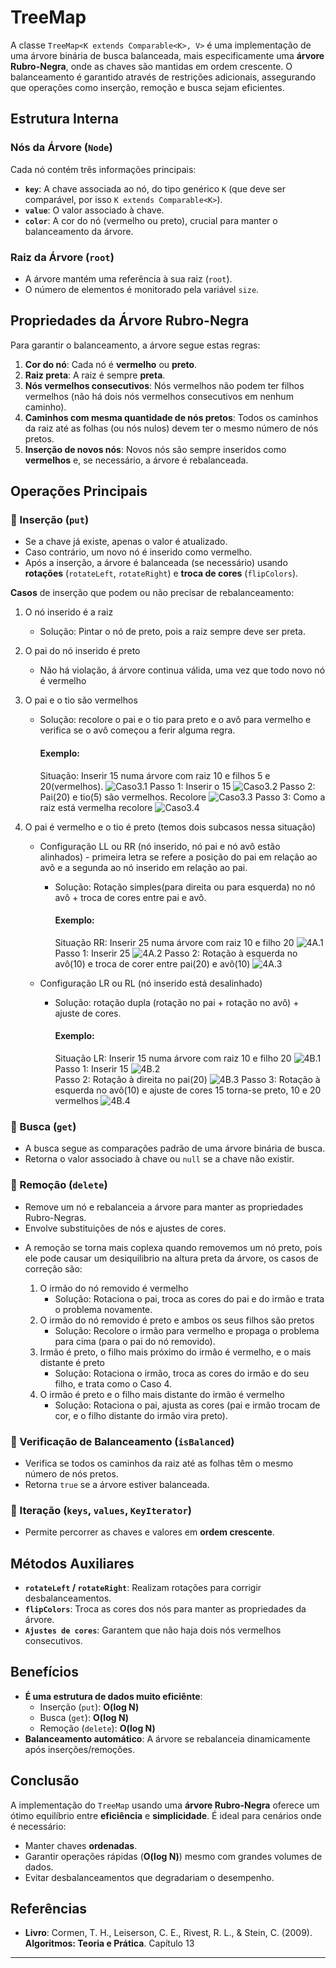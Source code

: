 # TreeMap

A classe `TreeMap<K extends Comparable<K>, V>` é uma implementação de uma árvore binária de busca balanceada, mais especificamente uma **árvore Rubro-Negra**, onde as chaves são mantidas em ordem crescente. O balanceamento é garantido através de restrições adicionais, assegurando que operações como inserção, remoção e busca sejam eficientes.

## Estrutura Interna

### Nós da Árvore (`Node`)
Cada nó contém três informações principais:
- **`key`**: A chave associada ao nó, do tipo genérico `K` (que deve ser comparável, por isso `K extends Comparable<K>`).
- **`value`**: O valor associado à chave.
- **`color`**: A cor do nó (vermelho ou preto), crucial para manter o balanceamento da árvore.

### Raiz da Árvore (`root`)
- A árvore mantém uma referência à sua raiz (`root`).
- O número de elementos é monitorado pela variável `size`.

## Propriedades da Árvore Rubro-Negra
Para garantir o balanceamento, a árvore segue estas regras:
1. **Cor do nó**: Cada nó é **vermelho** ou **preto**.
2. **Raiz preta**: A raiz é sempre **preta**.
3. **Nós vermelhos consecutivos**: Nós vermelhos não podem ter filhos vermelhos (não há dois nós vermelhos consecutivos em nenhum caminho).
4. **Caminhos com mesma quantidade de nós pretos**: Todos os caminhos da raiz até as folhas (ou nós nulos) devem ter o mesmo número de nós pretos.
5. **Inserção de novos nós**: Novos nós são sempre inseridos como **vermelhos** e, se necessário, a árvore é rebalanceada.

##  Operações Principais

### 🔹 Inserção (`put`)
- Se a chave já existe, apenas o valor é atualizado.
- Caso contrário, um novo nó é inserido como vermelho.
- Após a inserção, a árvore é balanceada (se necessário) usando **rotações** (`rotateLeft`, `rotateRight`) e **troca de cores** (`flipColors`).

**Casos** de inserção que podem ou não precisar de rebalanceamento:

1. O nó inserido é a raiz
    - Solução: Pintar o nó de preto, pois a raiz sempre deve ser preta.
   
2. O pai do nó inserido é preto
    - Não há violação, á árvore continua válida, uma vez que todo novo nó é vermelho
   
3. O pai e o tio são vermelhos
    - Solução: recolore o pai e o tio para preto e o avô para vermelho e verifica se o avô começou a ferir alguma regra.
      #### Exemplo:
      Situação: Inserir 15 numa árvore com raiz 10 e filhos 5 e 20(vermelhos).
      ![Caso3.1](./assets/caso3.1.png)
      Passo 1: Inserir o 15
      ![Caso3.2](./assets/caso3.2.png)
      Passo 2: Pai(20) e tio(5) são vermelhos. Recolore
      ![Caso3.3](./assets/caso3.3.png) 
      Passo 3: Como a raiz está vermelha recolore
      ![Caso3.4](./assets/caso3.4.png)
   
4. O pai é vermelho e o tio é preto (temos dois subcasos nessa situação)
    * Configuração LL ou RR (nó inserido, nó pai e nó avô estão alinhados) - primeira letra se refere a posição do pai em relação ao avô e a segunda ao nó inserido em relação ao pai.
        - Solução: Rotação simples(para direita ou para esquerda) no nó avô + troca de cores entre pai e avô.
          #### Exemplo:
          Situação RR: Inserir 25 numa árvore com raiz 10 e filho 20
          ![4A.1](./assets/4A.1.png)
          Passo 1: Inserir 25
          ![4A.2](./assets/4A.2.png)
          Passo 2: Rotação à esquerda no avô(10) e troca de corer entre pai(20) e avô(10)
          ![4A.3](./assets/4A.2.png)  
      
    * Configuração LR ou RL (nó inserido está desalinhado)
        - Solução: rotação dupla (rotação no pai + rotação no avô) + ajuste de cores.
          #### Exemplo:
          Situação LR: Inserir 15 numa árvore com raiz 10 e filho 20
          ![4B.1](./assets/4B.1.png)
          Passo 1: Inserir 15
          ![4B.2](./assets/4B.2.png)  
          Passo 2: Rotação à direita no pai(20)
          ![4B.3](./assets/4B.3.png)
          Passo 3: Rotação à esquerda no avô(10) e ajuste de cores 15 torna-se preto, 10 e 20 vermelhos
          ![4B.4](./assets/4B.4.png)
      
### 🔹 Busca (`get`)
- A busca segue as comparações padrão de uma árvore binária de busca.
- Retorna o valor associado à chave ou `null` se a chave não existir.

### 🔹 Remoção (`delete`)
- Remove um nó e rebalanceia a árvore para manter as propriedades Rubro-Negras.
- Envolve substituições de nós e ajustes de cores.

* A remoção se torna mais coplexa quando removemos um nó preto, pois ele pode causar um desiquilibrio na altura preta da árvore, os casos de correção são:

    1. O irmão do nó removido é vermelho
        - Solução: Rotaciona o pai, troca as cores do pai e do irmão e trata o problema novamente.
    2. O irmão do nó removido é preto e ambos os seus filhos são pretos
        - Solução: Recolore o irmão para vermelho e propaga o problema para cima (para o pai do nó removido).
    3. Irmão é preto, o filho mais próximo do irmão é vermelho, e o mais distante é preto
        - Solução: Rotaciona o irmão, troca as cores do irmão e do seu filho, e trata como o Caso 4.
    4. O irmão é preto e o filho mais distante do irmão é vermelho
        - Solução: Rotaciona o pai, ajusta as cores (pai e irmão trocam de cor, e o filho distante do irmão vira preto).

### 🔹 Verificação de Balanceamento (`isBalanced`)
- Verifica se todos os caminhos da raiz até as folhas têm o mesmo número de nós pretos.
- Retorna `true` se a árvore estiver balanceada.

### 🔹 Iteração (`keys`, `values`, `KeyIterator`)
- Permite percorrer as chaves e valores em **ordem crescente**.

## Métodos Auxiliares
- **`rotateLeft` / `rotateRight`**: Realizam rotações para corrigir desbalanceamentos.
- **`flipColors`**: Troca as cores dos nós para manter as propriedades da árvore.
- **`Ajustes de cores`**: Garantem que não haja dois nós vermelhos consecutivos.

## Benefícios
- **É uma estrutura de dados muito eficiênte**:
    - Inserção (`put`): **O(log N)**
    - Busca (`get`): **O(log N)**
    - Remoção (`delete`): **O(log N)**
- **Balanceamento automático**: A árvore se rebalanceia dinamicamente após inserções/remoções.

## Conclusão
A implementação do `TreeMap` usando uma **árvore Rubro-Negra** oferece um ótimo equilíbrio entre **eficiência** e **simplicidade**. É ideal para cenários onde é necessário:
- Manter chaves **ordenadas**.
- Garantir operações rápidas (**O(log N)**) mesmo com grandes volumes de dados.
- Evitar desbalanceamentos que degradariam o desempenho.

## Referências
- **Livro**: Cormen, T. H., Leiserson, C. E., Rivest, R. L., & Stein, C. (2009). **Algoritmos: Teoria e Prática**. Capítulo 13

---
